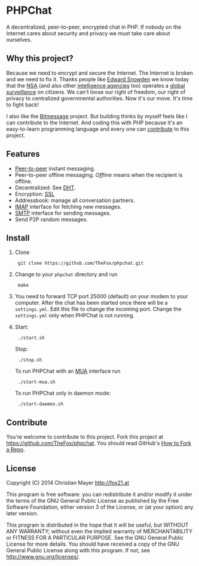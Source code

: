 # PHPChat
A decentralized, peer-to-peer, encrypted chat in PHP. If nobody on the Internet cares about security and privacy we must take care about ourselves.

## Why this project?
Because we need to encrypt and secure the Internet. The Internet is broken and we need to fix it. Thanks people like [Edward Snowden](https://en.wikipedia.org/wiki/Edward_Snowden) we know today that the [NSA](https://en.wikipedia.org/wiki/National_Security_Agency) (and also other [intelligence agencies](https://en.wikipedia.org/wiki/Intelligence_agency) too) operates a [global surveillance](https://en.wikipedia.org/wiki/Global_surveillance_disclosures_(2013%E2%80%93present)) on citizens. We can't loose our right of freedom, our right of privacy to centralized governmental authorities. Now it's our move. It's time to fight back!

I also like the [Bitmessage](https://bitmessage.org) project. But building thinks by myself feels like I can contribute to the Internet. And coding this with PHP because it's an easy-to-learn programming language and every one can [contribute](#contribute) to this project.

## Features
- [Peer-to-peer](http://en.wikipedia.org/wiki/Peer-to-peer) instant messaging.
- Peer-to-peer offline messaging. *Offline* means when the recipient is offline.
- Decentralized: See [DHT](http://en.wikipedia.org/wiki/Distributed_hash_table).
- Encryption: [SSL](https://www.openssl.org/)
- Addressbook: manage all conversation partners.
- [IMAP](https://github.com/TheFox/imapd) interface for fetching new messages.
- [SMTP](https://github.com/TheFox/smtpd) interface for sending messages.
- Send P2P random messages.

## Install
1. Clone

		git clone https://github.com/TheFox/phpchat.git

2. Change to your `phpchat` directory and run

		make

3. You need to forward TCP port 25000 (default) on your modem to your computer. After the chat has been started once there will be a `settings.yml`. Edit this file to change the incoming port. Change the `settings.yml` only when PHPChat is not running.
4. Start:

		./start.sh
	
	Stop:
	
		./stop.sh
	
	To run PHPChat with an [MUA](https://github.com/TheFox/phpchat/wiki/GUI) interface run
	
		./start-mua.sh
	
	To run PHPChat only in daemon mode:
	
		./start-daemon.sh

## Contribute
You're welcome to contribute to this project. Fork this project at <https://github.com/TheFox/phpchat>. You should read GitHub's [How to Fork a Repo](https://help.github.com/articles/fork-a-repo).

## License
Copyright (C) 2014 Christian Mayer <http://fox21.at>

This program is free software: you can redistribute it and/or modify it under the terms of the GNU General Public License as published by the Free Software Foundation, either version 3 of the License, or (at your option) any later version.

This program is distributed in the hope that it will be useful, but WITHOUT ANY WARRANTY; without even the implied warranty of MERCHANTABILITY or FITNESS FOR A PARTICULAR PURPOSE. See the GNU General Public License for more details. You should have received a copy of the GNU General Public License along with this program. If not, see <http://www.gnu.org/licenses/>.
